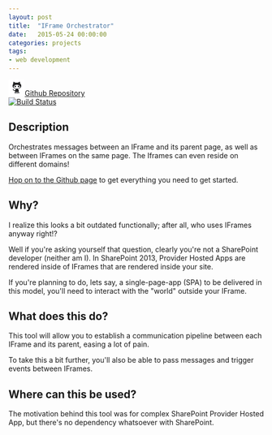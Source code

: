 ```yaml
---
layout: post
title:  "IFrame Orchestrator"
date:   2015-05-24 00:00:00
categories: projects
tags:
- web development
---
```


[<img src="/assets/images/autreplanete_icons/social_icons/png/color/github-color.png" />Github Repository](https://github.com/InstanceOfAnObject/IFrameOrchestrator)  
[![Build Status](https://travis-ci.org/InstanceOfAnObject/IFrameOrchestrator.svg?branch=master)](https://travis-ci.org/InstanceOfAnObject/IFrameOrchestrator)

## Description
Orchestrates messages between an IFrame and its parent page, as well as between IFrames on the same page. The Iframes can even reside on different domains!

[Hop on to the Github page](https://github.com/InstanceOfAnObject/IFrameOrchestrator) to get everything you need to get started.

## Why?
I realize this looks a bit outdated functionally; after all, who uses IFrames anyway right!?

Well if you're asking yourself that question, clearly you're not a SharePoint developer (neither am I). In SharePoint 2013, Provider Hosted Apps are rendered inside of IFrames that are rendered inside your site.

If you're planning to do, lets say, a single-page-app (SPA) to be delivered in this model, you'll need to interact with the "world" outside your IFrame.

## What does this do?
This tool will allow you to establish a communication pipeline between each IFrame and its parent, easing a lot of pain.

To take this a bit further, you'll also be able to pass messages and trigger events between IFrames.

## Where can this be used?
The motivation behind this tool was for complex SharePoint Provider Hosted App, but there's no dependency whatsoever with SharePoint.